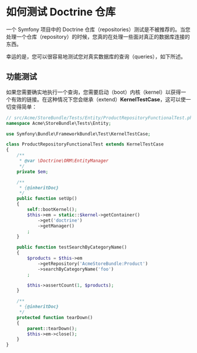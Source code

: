 # 如何测试 Doctrine 仓库


一个 Symfony 项目中的 Doctrine 仓库（repositories）测试是不被推荐的。当您处理一个仓库（repository）的时候，您真的在处理一些面对真正的数据库连接的东西。

幸运的是，您可以很容易地测试您对真实数据库的查询（queries），如下所述。

## 功能测试

如果您需要确实地执行一个查询，您需要启动（boot）内核（kernel）以获得一个有效的链接。在这种情况下您会继承（extend）**KernelTestCase**，这可以使一切变得简单：

```PHP
// src/Acme/StoreBundle/Tests/Entity/ProductRepositoryFunctionalTest.php
namespace Acme\StoreBundle\Tests\Entity;

use Symfony\Bundle\FrameworkBundle\Test\KernelTestCase;

class ProductRepositoryFunctionalTest extends KernelTestCase
{
    /**
     * @var \Doctrine\ORM\EntityManager
     */
    private $em;

    /**
     * {@inheritDoc}
     */
    public function setUp()
    {
        self::bootKernel();
        $this->em = static::$kernel->getContainer()
            ->get('doctrine')
            ->getManager()
        ;
    }

    public function testSearchByCategoryName()
    {
        $products = $this->em
            ->getRepository('AcmeStoreBundle:Product')
            ->searchByCategoryName('foo')
        ;

        $this->assertCount(1, $products);
    }

    /**
     * {@inheritDoc}
     */
    protected function tearDown()
    {
        parent::tearDown();
        $this->em->close();
    }
}
```
